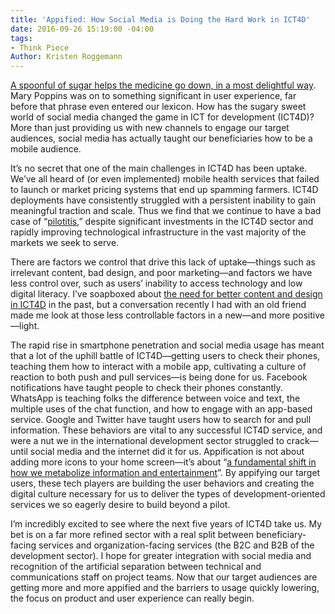 ```yaml
---
title: 'Appified: How Social Media is Doing the Hard Work in ICT4D'
date: 2016-09-26 15:19:00 -04:00
tags:
- Think Piece
Author: Kristen Roggemann
---
```


[A spoonful of sugar helps the medicine go down, in a most delightful way](https://www.youtube.com/watch?v=vLkp_Dx6VdI). Mary Poppins was on to something significant in user experience, far before that phrase even entered our lexicon. How has the sugary sweet world of social media changed the game in ICT for development (ICT4D)? More than just providing us with new channels to engage our target audiences, social media has actually taught our beneficiaries how to be a mobile audience.

<!--more-->

It’s no secret that one of the main challenges in ICT4D has been uptake. We’ve all heard of (or even implemented) mobile health services that failed to launch or market pricing systems that end up spamming farmers. ICT4D deployments have consistently struggled with a persistent inability to gain meaningful traction and scale. Thus we find that we continue to have a bad case of “[pilotitis](https://twitter.com/wayan_vota/status/383367696655474688),” despite significant investments in the ICT4D sector and rapidly improving technological infrastructure in the vast majority of the markets we seek to serve.

There are factors we control that drive this lack of uptake—things such as irrelevant content, bad design, and poor marketing—and factors we have less control over, such as users’ inability to access technology and low digital literacy. I’ve soapboxed about [the need for better content and design in ICT4D](http://www.ictworks.org/2014/10/15/hey-ict4d-it-is-time-we-take-fun-seriously/) in the past, but a conversation recently I had with an old friend made me look at those less controllable factors in a new—and more positive—light.

The rapid rise in smartphone penetration and social media usage has meant that a lot of the uphill battle of ICT4D—getting users to check their phones, teaching them how to interact with a mobile app, cultivating a culture of reaction to both push and pull services—is being done for us. Facebook notifications have taught people to check their phones constantly. WhatsApp is teaching folks the difference between voice and text, the multiple uses of the chat function, and how to engage with an app-based service. Google and Twitter have taught users how to search for and pull information. These behaviors are vital to any successful ICT4D service, and were a nut we in the international development sector struggled to crack—until social media and the internet did it for us. Appification is not about adding more icons to your home screen—it’s about “[a fundamental shift in how we metabolize information and entertainment](http://www.forbes.com/sites/anthonykosner/2012/12/16/forecast-2013-the-appification-of-everything-will-turn-the-web-into-an-app-o-verse/#69dce7028ec0)”.  By appifying our target users, these tech players are building the user behaviors and creating the digital culture necessary for us to deliver the types of development-oriented services we so eagerly desire to build beyond a pilot.

I’m incredibly excited to see where the next five years of ICT4D take us. My bet is on a far more refined sector with a real split between beneficiary-facing services and organization-facing services (the B2C and B2B of the development sector). I hope for greater integration with social media and recognition of the artificial separation between technical and communications staff on project teams. Now that our target audiences are getting more and more appified and the barriers to usage quickly lowering, the focus on product and user experience can really begin.
